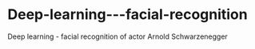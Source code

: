 # Deep-learning---facial-recognition
Deep learning - facial recognition of actor Arnold Schwarzenegger
